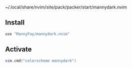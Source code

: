 ~/.local/share/nvim/site/pack/packer/start/mannydark.nvim


## Install

```lua
use "MannyFay/mannydark.nvim"
```

## Activate

```lua
vim.cmd("colorscheme mannydark")
```
